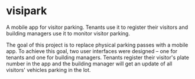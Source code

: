 # visipark
A mobile app for visitor parking. Tenants use it to register their visitors and building managers use it to monitor visitor parking.

The goal of this project is to replace physical parking passes with a mobile app. 
To achieve this goal, two user interfaces were designed – one for tenants and one for building managers. Tenants register their visitor's plate number in the app and the building manager will get an update of all visitors' vehicles parking in the lot.   
